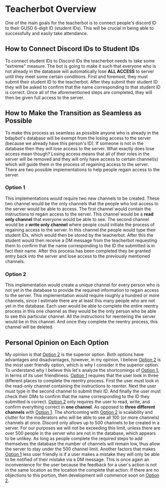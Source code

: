 # Teacherbot Overview
One of the main goals for the teacherbot is to connect people's discord ID to their GUSD 6-digit ID (student IDs).  This will be crucial in being able to successfully and easily take attendance.

## How to Connect Discord IDs to Student IDs
To connect student IDs to Discord IDs the teacherbot needs to take some "extreme" measure.  The bot is going to make it such that everyone who is not already in the database will automatically lose **ALL ACCESS** to server until they meet some certain conditions.  First and foremost, they must submit their student ID to the teacherbot.  After they submit their student ID they will be asked to confirm that the name corresponding to that student ID is correct.  Once all of the aforementioned steps are completed, they will then be given full access to the server.

## How to Make the Transition as Seamless as Possible
To make this process as seamless as possible anyone who is already in the bdaybot's database will be exempt from the losing access to the server (because we already have this person's ID). If someone is not in the database then they will lose access to the server.  What exactly does lose access mean though?  Losing access means that all of their roles in the server will be removed and they will only have access to certain channel(s) which will guide them in the process of regaining access to the server.  There are two possible implementations to help people regain access to the server.

### Option 1
This implementations would require two new channels to be created.  These two channel would be the only channels that the people who lost access to the server would be able to access.  The first channel would contain the instructions to regain access to the server.  This channel would be a **read only channel** that everyone would be able to see.  The second channel would be a **write only channel** where people could initiate the process of regaining access to the server.  In this channel the people would type their student IDs, which would then be stored by the teacherbot.  After this the student would then receive a DM message from the teacherbot requesting them to confirm that the name corresponding to the ID the submitted is in fact their name.  After this process has been completed they be granted entry back into the server and lose access to the previously mentioned channels.
### Option 2
This implementation would create a unique channel for every person who is not yet in the database to provide the required information to regain access to the server.  This implementation would require roughly a hundred or more channels, since I estimate there are at least this many people who are not yet in the database.  Each user would be able to complete the entire reentry process in this one channel as they would be the only person who be able to see this particular channel.  All the instructions for reentering the server would be in this channel.  And once they complete the reentry process, this channel will be deleted.

## Personal Opinion on Each Option
My opinion is that [Option 2] is the superior option.  Both options have advantages and disadvantages, however, in my opinion, I believe [Option 2] is the most user friendly option, which is why I consider it the superior option.  To understand why I believe this let's analyze the shortcomings of [Option 1], in terms of its user friendliness.  [Option 1] requires that the user look in three different places to complete the reentry process.  First the user must look in the read-only channel containing the instructions to reenter.  Next the user must type in the second channel to submit their ID.  And finally the user must check their DMs to confirm that the name corresponding to the ID they submitted is correct.  [Option 2] only requires the user to read, write, and confirm everything correct in **one channel**.  As opposed to **three different channels** with [Option 1].  The shortcoming with [Option 2] is scalability and clutter for the moderators who will be able to see all 100 (or more channels) channels at once.  Discord only allows up to 500 channels to be created in a server.  For our purposes we will not be exceeding this limit, unless there are over 500 people in the server who are not in the database, which appears to be unlikey.  As long as people complete the required steps to add themselves the database the number of channels will remain low, thus allow the server to stay under the 500 channel limit.  Another factors that makes [Option 1] less user friendly is if a user makes a mistake they will only be able to be notified of their mistake via a DM message.  This is once again an inconvenience for the user because the feedback for a user's action is not in the same location as the location the complete that action.  If there are no objections to this portion, then development will commence soon on [Option 2].

[Option 1]: https://github.com/ryanlee68/teacherbot/blob/master/Outline-of-Teachbot.md#option-1
[Option 2]: https://github.com/ryanlee68/teacherbot/blob/master/Outline-of-Teachbot.md#option-2

